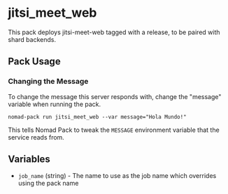 # jitsi_meet_web

<!-- Include a brief description of your pack -->

This pack deploys jitsi-meet-web tagged with a release, to be paired with shard backends.

## Pack Usage

<!-- Include information about how to use your pack -->

### Changing the Message

To change the message this server responds with, change the "message" variable
when running the pack.

```
nomad-pack run jitsi_meet_web --var message="Hola Mundo!"
```

This tells Nomad Pack to tweak the `MESSAGE` environment variable that the
service reads from.

## Variables

<!-- Include information on the variables from your pack -->

- `job_name` (string) - The name to use as the job name which overrides using
  the pack name

[pack-registry]: https://github.com/jitsi/infra-provisioning/nomad-packs
